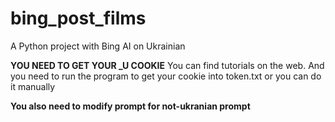# bing_post_films
A Python project with Bing AI on Ukrainian 

**YOU NEED TO GET YOUR _U COOKIE**
You can find tutorials on the web.
And you need to run the program to get your cookie into token.txt or you can do it manually

**You also need to modify prompt for not-ukranian prompt**
